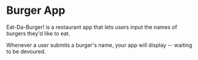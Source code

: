 # Burger App
Eat-Da-Burger! is a restaurant app that lets users input the names of burgers they'd like to eat.

Whenever a user submits a burger's name, your app will display -- waiting to be devoured.
